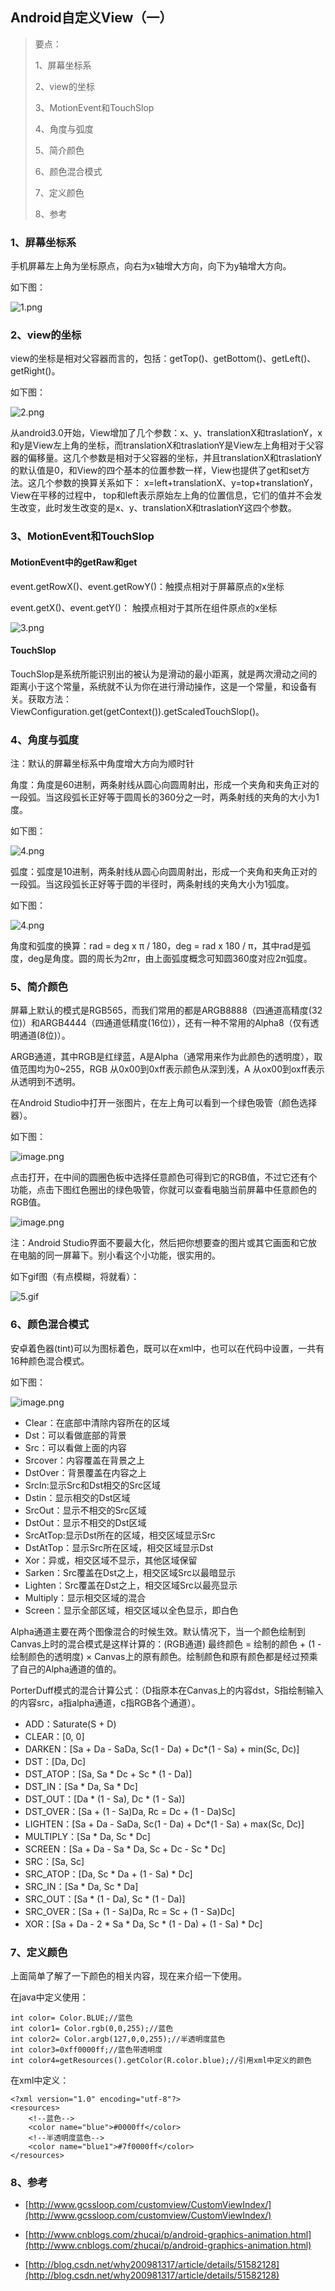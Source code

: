 ## Android自定义View（一）

>要点：
>
>1、屏幕坐标系
>
>2、view的坐标
>
>3、MotionEvent和TouchSlop
>
>4、角度与弧度
>
>5、简介颜色
>
>6、颜色混合模式
>
>7、定义颜色
>
>8、参考

### 1、屏幕坐标系

手机屏幕左上角为坐标原点，向右为x轴增大方向，向下为y轴增大方向。

如下图：

![1.png](https://upload-images.jianshu.io/upload_images/6025530-0ad7a028d14ead9a.png?imageMogr2/auto-orient/strip%7CimageView2/2/w/1240)

### 2、view的坐标

view的坐标是相对父容器而言的，包括：getTop()、getBottom()、getLeft()、getRight()。

如下图：

![2.png](https://upload-images.jianshu.io/upload_images/6025530-3915e3c650d35ffe.png?imageMogr2/auto-orient/strip%7CimageView2/2/w/1240)

从android3.0开始，View增加了几个参数：x、y、translationX和traslationY，x和y是View左上角的坐标，而translationX和traslationY是View左上角相对于父容器的偏移量。这几个参数是相对于父容器的坐标，并且translationX和traslationY的默认值是0，和View的四个基本的位置参数一样，View也提供了get和set方法。这几个参数的换算关系如下：
x=left+translationX、y=top+translationY，View在平移的过程中， top和left表示原始左上角的位置信息，它们的值并不会发生改变，此时发生改变的是x、y、translationX和traslationY这四个参数。

### 3、MotionEvent和TouchSlop

#### MotionEvent中的getRaw和get

event.getRowX()、event.getRowY()：触摸点相对于屏幕原点的x坐标

event.getX()、event.getY()： 触摸点相对于其所在组件原点的x坐标

![3.png](https://upload-images.jianshu.io/upload_images/6025530-56c44a9c570205a3.png?imageMogr2/auto-orient/strip%7CimageView2/2/w/1240)

#### TouchSlop

TouchSlop是系统所能识别出的被认为是滑动的最小距离，就是两次滑动之间的距离小于这个常量，系统就不认为你在进行滑动操作，这是一个常量，和设备有关。获取方法：ViewConfiguration.get(getContext()).getScaledTouchSlop()。

### 4、角度与弧度

注：默认的屏幕坐标系中角度增大方向为顺时针

角度：角度是60进制，两条射线从圆心向圆周射出，形成一个夹角和夹角正对的一段弧。当这段弧长正好等于圆周长的360分之一时，两条射线的夹角的大小为1度。

如下图：

![4.png](https://upload-images.jianshu.io/upload_images/6025530-1a2d61afbea4bf4d.png?imageMogr2/auto-orient/strip%7CimageView2/2/w/1240)

弧度：弧度是10进制，两条射线从圆心向圆周射出，形成一个夹角和夹角正对的一段弧。当这段弧长正好等于圆的半径时，两条射线的夹角大小为1弧度。

如下图：

![4.png](https://upload-images.jianshu.io/upload_images/6025530-ae2d945fcaaa0280.png?imageMogr2/auto-orient/strip%7CimageView2/2/w/1240)

角度和弧度的换算：rad = deg x π / 180，deg = rad x 180 / π，其中rad是弧度，deg是角度。圆的周长为2πr，由上面弧度概念可知圆360度对应2π弧度。

### 5、简介颜色

屏幕上默认的模式是RGB565，而我们常用的都是ARGB8888（四通道高精度(32位)）和ARGB4444（四通道低精度(16位)），还有一种不常用的Alpha8（仅有透明通道(8位)）。

ARGB通道，其中RGB是红绿蓝，A是Alpha（通常用来作为此颜色的透明度），取值范围均为0~255，RGB 从0x00到0xff表示颜色从深到浅，A 从ox00到oxff表示从透明到不透明。

在Android Studio中打开一张图片，在左上角可以看到一个绿色吸管（颜色选择器）。 

如下图：

![image.png](https://upload-images.jianshu.io/upload_images/6025530-7d0c06a9eb3ca7b5.png?imageMogr2/auto-orient/strip%7CimageView2/2/w/1240)

点击打开，在中间的圆圈色板中选择任意颜色可得到它的RGB值，不过它还有个功能，点击下图红色圈出的绿色吸管，你就可以查看电脑当前屏幕中任意颜色的RGB值。

![image.png](https://upload-images.jianshu.io/upload_images/6025530-85456ea32c4f6e66.png?imageMogr2/auto-orient/strip%7CimageView2/2/w/1240)

注：Android Studio界面不要最大化，然后把你想要查的图片或其它画面和它放在电脑的同一屏幕下。别小看这个小功能，很实用的。

如下gif图（有点模糊，将就看）：

![5.gif](https://upload-images.jianshu.io/upload_images/6025530-249f6f4041e77b78.gif?imageMogr2/auto-orient/strip)

### 6、颜色混合模式

安卓着色器(tint)可以为图标着色，既可以在xml中，也可以在代码中设置，一共有16种颜色混合模式。

如下图：

![image.png](https://upload-images.jianshu.io/upload_images/6025530-54ed2b581e9cdb32.png?imageMogr2/auto-orient/strip%7CimageView2/2/w/1240)

- Clear：在底部中清除内容所在的区域
- Dst：可以看做底部的背景
- Src：可以看做上面的内容
- Srcover：内容覆盖在背景之上
- DstOver：背景覆盖在内容之上
- SrcIn:显示Src和Dst相交的Src区域
- Dstin：显示相交的Dst区域
- SrcOut：显示不相交的Src区域
- DstOut：显示不相交的Dst区域
- SrcAtTop:显示Dst所在的区域，相交区域显示Src
- DstAtTop：显示Src所在区域，相交区域显示Dst
- Xor：异或，相交区域不显示，其他区域保留
- Sarken：Src覆盖在Dst之上，相交区域Src以最暗显示
- Lighten：Src覆盖在Dst之上，相交区域Src以最亮显示
- Multiply：显示相交区域的混合
- Screen：显示全部区域，相交区域以全色显示，即白色

Alpha通道主要在两个图像混合的时候生效。默认情况下，当一个颜色绘制到Canvas上时的混合模式是这样计算的：(RGB通道) 最终颜色 = 绘制的颜色 + (1 - 绘制颜色的透明度) × Canvas上的原有颜色。绘制颜色和原有颜色都是经过预乘了自己的Alpha通道的值的。

PorterDuff模式的混合计算公式：（D指原本在Canvas上的内容dst，S指绘制输入的内容src，a指alpha通道，c指RGB各个通道）。

- ADD：Saturate(S + D)
- CLEAR：[0, 0]
- DARKEN：[Sa + Da - SaDa, Sc(1 - Da) + Dc*(1 - Sa) + min(Sc, Dc)]
- DST：[Da, Dc]
- DST_ATOP：[Sa, Sa * Dc + Sc * (1 - Da)]
- DST_IN：[Sa * Da, Sa * Dc]
- DST_OUT：[Da * (1 - Sa), Dc * (1 - Sa)]
- DST_OVER：[Sa + (1 - Sa)Da, Rc = Dc + (1 - Da)Sc]
- LIGHTEN：[Sa + Da - SaDa, Sc(1 - Da) + Dc*(1 - Sa) + max(Sc, Dc)]
- MULTIPLY：[Sa * Da, Sc * Dc]
- SCREEN：[Sa + Da - Sa * Da, Sc + Dc - Sc * Dc]
- SRC：[Sa, Sc]
- SRC_ATOP：[Da, Sc * Da + (1 - Sa) * Dc]
- SRC_IN：[Sa * Da, Sc * Da]
- SRC_OUT：[Sa * (1 - Da), Sc * (1 - Da)]
- SRC_OVER：[Sa + (1 - Sa)Da, Rc = Sc + (1 - Sa)Dc]
- XOR：[Sa + Da - 2 * Sa * Da, Sc * (1 - Da) + (1 - Sa) * Dc]

### 7、定义颜色

上面简单了解了一下颜色的相关内容，现在来介绍一下使用。

在java中定义使用：

```
int color= Color.BLUE;//蓝色
int color1= Color.rgb(0,0,255);//蓝色
int color2= Color.argb(127,0,0,255);//半透明度蓝色
int color3=0xff0000ff;//蓝色带透明度
int color4=getResources().getColor(R.color.blue);//引用xml中定义的颜色
```

在xml中定义：

```
<?xml version="1.0" encoding="utf-8"?>
<resources>
    <!--蓝色-->
    <color name="blue">#0000ff</color>
    <!--半透明度蓝色-->
    <color name="blue1">#7f0000ff</color>
</resources>
```

### 8、参考

- [http://www.gcssloop.com/customview/CustomViewIndex/](http://www.gcssloop.com/customview/CustomViewIndex/)

- [http://www.cnblogs.com/zhucai/p/android-graphics-animation.html](http://www.cnblogs.com/zhucai/p/android-graphics-animation.html)

- [http://blog.csdn.net/why200981317/article/details/51582128](http://blog.csdn.net/why200981317/article/details/51582128)